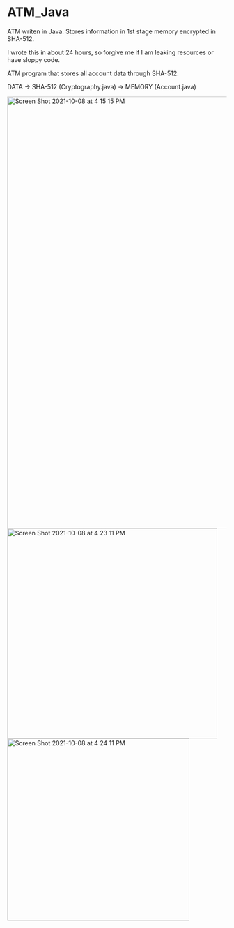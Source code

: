 # ATM_Java
ATM writen in Java. Stores information in 1st stage memory encrypted in SHA-512.

I wrote this in about 24 hours, so forgive me if I am leaking resources or have sloppy code.

ATM program that stores all account data through SHA-512.

DATA -> SHA-512 (Cryptography.java) -> MEMORY (Account.java)

<img width="991" alt="Screen Shot 2021-10-08 at 4 15 15 PM" src="https://user-images.githubusercontent.com/58894216/136633969-d69cde9a-a17f-486b-b16c-6d79460b5cc1.png">

<img width="482" alt="Screen Shot 2021-10-08 at 4 23 11 PM" src="https://user-images.githubusercontent.com/58894216/136634144-dc761862-2ced-4cd3-9810-e933cb2920d3.png">

<img width="418" alt="Screen Shot 2021-10-08 at 4 24 11 PM" src="https://user-images.githubusercontent.com/58894216/136634182-a965b2e3-755e-4f1b-99f0-fc98e9b967a3.png">
